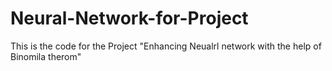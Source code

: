 # Neural-Network-for-Project
This is the code for the Project "Enhancing Neualrl network with the help of Binomila therom"
